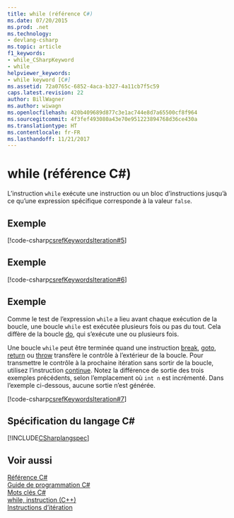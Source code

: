 ```yaml
---
title: while (référence C#)
ms.date: 07/20/2015
ms.prod: .net
ms.technology:
- devlang-csharp
ms.topic: article
f1_keywords:
- while_CSharpKeyword
- while
helpviewer_keywords:
- while keyword [C#]
ms.assetid: 72a0765c-6852-4aca-b327-4a11cb7f5c59
caps.latest.revision: 22
author: BillWagner
ms.author: wiwagn
ms.openlocfilehash: 420b409689d877c3e1ac744e8d7a65500cf8f964
ms.sourcegitcommit: 4f3fef493080a43e70e951223894768d36ce430a
ms.translationtype: HT
ms.contentlocale: fr-FR
ms.lasthandoff: 11/21/2017
---
```

# <a name="while-c-reference"></a>while (référence C#)
L’instruction `while` exécute une instruction ou un bloc d’instructions jusqu’à ce qu’une expression spécifique corresponde à la valeur `false`.  
  
## <a name="example"></a>Exemple  
 [!code-csharp[csrefKeywordsIteration#5](../../../csharp/language-reference/keywords/codesnippet/CSharp/while_1.cs)]  
  
## <a name="example"></a>Exemple  
 [!code-csharp[csrefKeywordsIteration#6](../../../csharp/language-reference/keywords/codesnippet/CSharp/while_2.cs)]  
  
## <a name="example"></a>Exemple  
 Comme le test de l’expression `while` a lieu avant chaque exécution de la boucle, une boucle `while` est exécutée plusieurs fois ou pas du tout. Cela diffère de la boucle [do](../../../csharp/language-reference/keywords/do.md), qui s’exécute une ou plusieurs fois.  
  
 Une boucle `while` peut être terminée quand une instruction [break](../../../csharp/language-reference/keywords/break.md), [goto](../../../csharp/language-reference/keywords/goto.md), [return](../../../csharp/language-reference/keywords/return.md) ou [throw](../../../csharp/language-reference/keywords/throw.md) transfère le contrôle à l’extérieur de la boucle. Pour transmettre le contrôle à la prochaine itération sans sortir de la boucle, utilisez l’instruction [continue](../../../csharp/language-reference/keywords/continue.md). Notez la différence de sortie des trois exemples précédents, selon l’emplacement où `int n` est incrémenté. Dans l’exemple ci-dessous, aucune sortie n’est générée.  
  
 [!code-csharp[csrefKeywordsIteration#7](../../../csharp/language-reference/keywords/codesnippet/CSharp/while_3.cs)]  
  
## <a name="c-language-specification"></a>Spécification du langage C#  
 [!INCLUDE[CSharplangspec](~/includes/csharplangspec-md.md)]  
  
## <a name="see-also"></a>Voir aussi  
 [Référence C#](../../../csharp/language-reference/index.md)  
 [Guide de programmation C#](../../../csharp/programming-guide/index.md)  
 [Mots clés C#](../../../csharp/language-reference/keywords/index.md)  
 [while, instruction (C++)](/cpp/cpp/while-statement-cpp)  
 [Instructions d’itération](../../../csharp/language-reference/keywords/iteration-statements.md)
